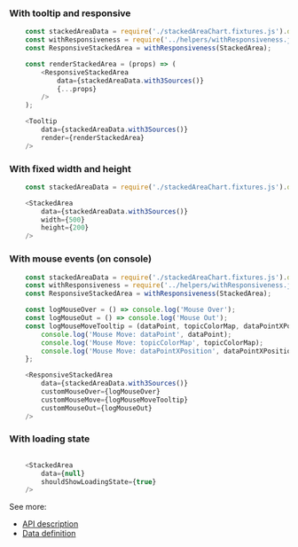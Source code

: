 ### With tooltip and responsive
```js
    const stackedAreaData = require('./stackedAreaChart.fixtures.js').default;
    const withResponsiveness = require('../helpers/withResponsiveness.js').default;
    const ResponsiveStackedArea = withResponsiveness(StackedArea);

    const renderStackedArea = (props) => (
        <ResponsiveStackedArea
            data={stackedAreaData.with3Sources()}
            {...props}
        />
    );

    <Tooltip
        data={stackedAreaData.with3Sources()}
        render={renderStackedArea}
    />
```

### With fixed width and height
```js
    const stackedAreaData = require('./stackedAreaChart.fixtures.js').default;

    <StackedArea
        data={stackedAreaData.with3Sources()}
        width={500}
        height={200}
    />
```


### With mouse events (on console)
```js
    const stackedAreaData = require('./stackedAreaChart.fixtures.js').default;
    const withResponsiveness = require('../helpers/withResponsiveness.js').default;
    const ResponsiveStackedArea = withResponsiveness(StackedArea);

    const logMouseOver = () => console.log('Mouse Over');
    const logMouseOut = () => console.log('Mouse Out');
    const logMouseMoveTooltip = (dataPoint, topicColorMap, dataPointXPosition) => {
        console.log('Mouse Move: dataPoint', dataPoint);
        console.log('Mouse Move: topicColorMap', topicColorMap);
        console.log('Mouse Move: dataPointXPosition', dataPointXPosition);
    };

    <ResponsiveStackedArea
        data={stackedAreaData.with3Sources()}
        customMouseOver={logMouseOver}
        customMouseMove={logMouseMoveTooltip}
        customMouseOut={logMouseOut}
    />
```

### With loading state
```js

    <StackedArea
        data={null}
        shouldShowLoadingState={true}
    />
```


See more:
* [API description][APILink]
* [Data definition][DataLink]



[APILink]: http://britecharts.github.io/britecharts/module-Stacked-area.html
[DataLink]: http://britecharts.github.io/britecharts/global.html#areaChartData__anchor
